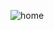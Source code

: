 ![home](https://user-images.githubusercontent.com/78755978/107272286-77b5da80-6a1b-11eb-9d3c-d9e7ac3a9c21.jpg)
